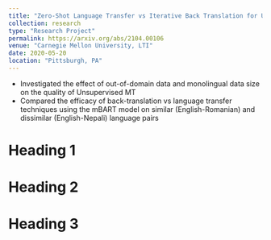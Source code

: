 ```yaml
---
title: "Zero-Shot Language Transfer vs Iterative Back Translation for Unsupervised Machine Translation"
collection: research
type: "Research Project"
permalink: https://arxiv.org/abs/2104.00106
venue: "Carnegie Mellon University, LTI"
date: 2020-05-20
location: "Pittsburgh, PA"
---
```


- Investigated the effect of out-of-domain data and monolingual data size on the quality of Unsupervised MT
- Compared the efficacy of back-translation vs language transfer techniques using the mBART model on similar
(English-Romanian) and dissimilar (English-Nepali) language pairs

Heading 1
======

Heading 2
======

Heading 3
======